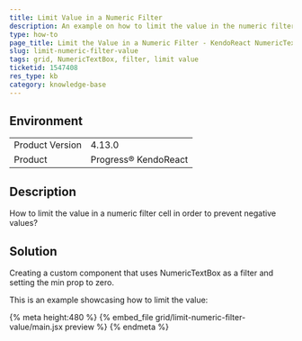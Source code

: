 ```yaml
---
title: Limit Value in a Numeric Filter
description: An example on how to limit the value in the numeric filter of the KendoReact NumericTextBox.
type: how-to
page_title: Limit the Value in a Numeric Filter - KendoReact NumericTextBox
slug: limit-numeric-filter-value
tags: grid, NumericTextBox, filter, limit value
ticketid: 1547408
res_type: kb
category: knowledge-base
---
```


## Environment
<table>
    <tbody>
	    <tr>
	    	<td>Product Version</td>
	    	<td>4.13.0</td>
	    </tr>
	    <tr>
	    	<td>Product</td>
	    	<td>Progress® KendoReact</td>
	    </tr>
    </tbody>
</table>


## Description
How to limit the value in a numeric filter cell in order to prevent negative values?

## Solution
Creating a custom component that uses NumericTextBox as a filter and setting the min prop to zero.

This is an example showcasing how to limit the value:

{% meta height:480 %}
{% embed_file grid/limit-numeric-filter-value/main.jsx preview %}
{% endmeta %}
